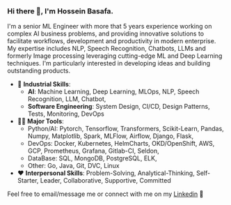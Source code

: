 ### Hi there 👋, I'm Hossein Basafa.
I'm a senior ML Engineer with more that 5 years experience working on complex AI business problems, and providing innovative solutions to facilitate workflows, development and productivity in modern enterprise. My expertise includes NLP, Speech Recognition, Chatbots, LLMs and formerly Image processing leveraging cutting-edge ML and Deep Learning techniques. I'm particularly interested in developing ideas and building outstanding products.

- 💼 **Industrial Skills**:
  - **AI**: Machine Learning, Deep Learning, MLOps, NLP, Speech Recognition, LLM, Chatbot,
  - **Software Engineering**: System Design, CI/CD, Design Patterns, Tests, Monitoring, DevOps
- 👨‍💻 **Major Tools**:
  - Python/AI: Pytorch, Tensorflow, Transformers, Scikit-Learn, Pandas, Numpy, Matplotlib, Spark, MLFlow, Airflow, Django, Flask,
  - DevOps: Docker, Kubernetes, HelmCharts, OKD/OpenShift, AWS, GCP, Prometheus, Grafana, Gitlab-CI, Seldon,
  - DataBase: SQL, MongoDB, PostgreSQL, ELK,
  - Other: Go, Java, Git, DVC, Linux
- ❤️ **Interpersonal Skills**: Problem-Solving, Analytical-Thinking, Self-Starter, Leader, Collaborative, Supportive, Committed


Feel free to email/message me or connect with me on my [Linkedin](https://www.linkedin.com/in/hossein-basafa-90a11b144/) 🤗

<!--
**hbasafa/hbasafa** is a ✨ _special_ ✨ repository because its `README.md` (this file) appears on your GitHub profile.

Here are some ideas to get you started:

- 🔭 I’m currently working on ...
- 🌱 I’m currently learning ...
- 👯 I’m looking to collaborate on ...
- 🤔 I’m looking for help with ...
- 💬 Ask me about ...
- 📫 How to reach me: ...
- 😄 Pronouns: ...
- ⚡ Fun fact: ...
-->
